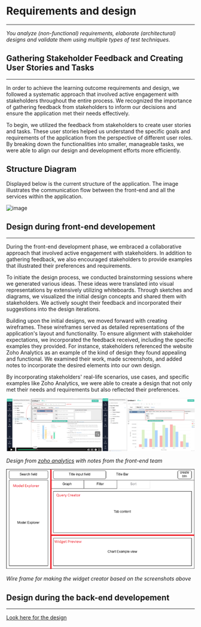 # Requirements and design
***
*You analyze (non-functional) requirements, elaborate (architectural) designs and validate them using multiple types of test techniques.*

## Gathering Stakeholder Feedback and Creating User Stories and Tasks
***
In order to achieve the learning outcome requirements and design, we followed a systematic approach that involved active engagement with stakeholders throughout the entire process. We recognized the importance of gathering feedback from stakeholders to inform our decisions and ensure the application met their needs effectively.

To begin, we utilized the feedback from stakeholders to create user stories and tasks. These user stories helped us understand the specific goals and requirements of the application from the perspective of different user roles. By breaking down the functionalities into smaller, manageable tasks, we were able to align our design and development efforts more efficiently.

## Structure Diagram
Displayed below is the current structure of the application. The image illustrates the communication flow between the front-end and all the services within the application.

![image](https://github.com/Null-Not-Found/DashBuddy-Documentation/assets/81526735/6af3e65c-7dcd-4615-b084-3cb2ceb4690d)

## Design during front-end developement
***
During the front-end development phase, we embraced a collaborative approach that involved active engagement with stakeholders. In addition to gathering feedback, we also encouraged stakeholders to provide examples that illustrated their preferences and requirements.

To initiate the design process, we conducted brainstorming sessions where we generated various ideas. These ideas were translated into visual representations by extensively utilizing whiteboards. Through sketches and diagrams, we visualized the initial design concepts and shared them with stakeholders. We actively sought their feedback and incorporated their suggestions into the design iterations.

Building upon the initial designs, we moved forward with creating wireframes. These wireframes served as detailed representations of the application's layout and functionality. To ensure alignment with stakeholder expectations, we incorporated the feedback received, including the specific examples they provided. For instance, stakeholders referenced the website Zoho Analytics as an example of the kind of design they found appealing and functional. We examined their work, made screenshots, and added notes to incorporate the desired elements into our own design.

By incorporating stakeholders' real-life scenarios, use cases, and specific examples like Zoho Analytics, we were able to create a design that not only met their needs and requirements but also reflected their preferences.

![example widget creater](https://github.com/Null-Not-Found/DashBuddy-Documentation/blob/main/Learning%20Outcomes/Images/Example%20Widget%20creator.png)

*Design from [zoho analytics](https://www.zoho.com/analytics/video-demo.html) with notes from the front-end team*

![wire frame](https://github.com/Null-Not-Found/DashBuddy-Documentation/blob/main/Learning%20Outcomes/Images/widget%20creator%20wire%20frame.png)

*Wire frame for making the widget creator based on the screenshots above*

## Design during the back-end developement
***
[Look here for the design](#structure-diagram)
